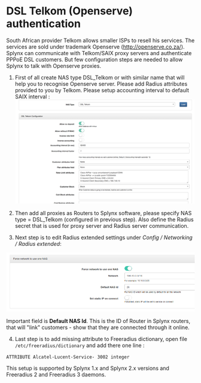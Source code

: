 DSL Telkom (Openserve) authentication
==========

South African provider Telkom allows smaller ISPs to resell his services. The services are sold under trademark Openserve (http://openserve.co.za/). Splynx can communicate with Telkom/SAIX proxy servers and authenticate PPPoE DSL customers. But few configuration steps are needed to allow Splynx to talk with Openserve proxies.


1. First of all create NAS type DSL_Telkom or with similar name that will help you to recognise Openserve server. Please add Radius attributes provided to you by Telkom. Please setup accounting interval to default SAIX interval :
![NAS type](nas_type.png)


2. Then add all proxies as Routers to Splynx software, please specify NAS type = DSL_Telkom (configured in previous step). Also define the Radius secret that is used for proxy server and Radius server communication.


3. Next step is to edit Radius extended settings under *Config / Networking / Radius extended*:

![(picture)](pic1.png)

Important field is **Default NAS Id**. This is the ID of Router in Splynx routers, that will "link" customers - show that they are connected through it online.


4. Last step is to add missing attribute to Freeradius dictionary, open file `/etc/freeradius/dictionary` and add there one line :
```
ATTRIBUTE Alcatel-Lucent-Service- 3002 integer
```

This setup is supported by Splynx 1.x and Splynx 2.x versions and Freeradius 2 and Freeradius 3 daemons.
